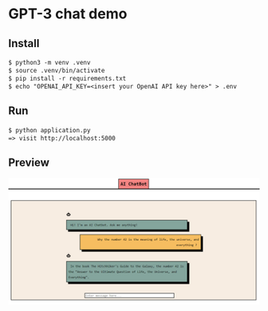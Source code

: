 # GPT-3 chat demo

## Install

    $ python3 -m venv .venv
    $ source .venv/bin/activate
    $ pip install -r requirements.txt
    $ echo "OPENAI_API_KEY=<insert your OpenAI API key here>" > .env

## Run
    $ python application.py
    => visit http://localhost:5000

## Preview
![Chatbot preview](screenshot.png?raw=true)